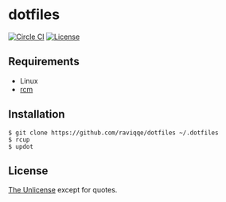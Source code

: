 # dotfiles

[![Circle CI](https://img.shields.io/circleci/project/github/raviqqe/dotfiles.svg?style=flat-square)](https://circleci.com/gh/raviqqe/dotfiles)
[![License](https://img.shields.io/badge/license-unlicense-lightgray.svg?style=flat-square)](https://unlicense.org)

## Requirements

- Linux
- [rcm](https://github.com/thoughtbot/rcm)

## Installation

```
$ git clone https://github.com/raviqqe/dotfiles ~/.dotfiles
$ rcup
$ updot
```

## License

[The Unlicense](https://unlicense.org) except for quotes.
